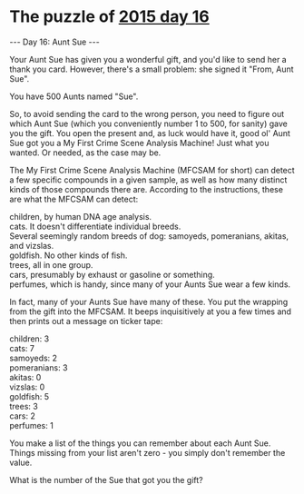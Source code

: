 # The puzzle of [2015 day 16](https://adventofcode.com/2015/day/16)

--- Day 16: Aunt Sue ---

Your Aunt Sue has given you a wonderful gift, and you'd like to send her a thank you card.  However, there's a small problem: she signed it "From, Aunt Sue".

You have 500 Aunts named "Sue".

So, to avoid sending the card to the wrong person, you need to figure out which Aunt Sue (which you conveniently number 1 to 500, for sanity) gave you the gift.  You open the present and, as luck would have it, good ol' Aunt Sue got you a My First Crime Scene Analysis Machine!  Just what you wanted.  Or needed, as the case may be.

The My First Crime Scene Analysis Machine (MFCSAM for short) can detect a few specific compounds in a given sample, as well as how many distinct kinds of those compounds there are. According to the instructions, these are what the MFCSAM can detect:

children, by human DNA age analysis.\
cats.  It doesn't differentiate individual breeds.\
Several seemingly random breeds of dog: samoyeds, pomeranians, akitas, and vizslas.\
goldfish.  No other kinds of fish.\
trees, all in one group.\
cars, presumably by exhaust or gasoline or something.\
perfumes, which is handy, since many of your Aunts Sue wear a few kinds.

In fact, many of your Aunts Sue have many of these.  You put the wrapping from the gift into the MFCSAM.  It beeps inquisitively at you a few times and then prints out a message on ticker tape:

children: 3\
cats: 7\
samoyeds: 2\
pomeranians: 3\
akitas: 0\
vizslas: 0\
goldfish: 5\
trees: 3\
cars: 2\
perfumes: 1

You make a list of the things you can remember about each Aunt Sue.  Things missing from your list aren't zero - you simply don't remember the value.

What is the number of the Sue that got you the gift?